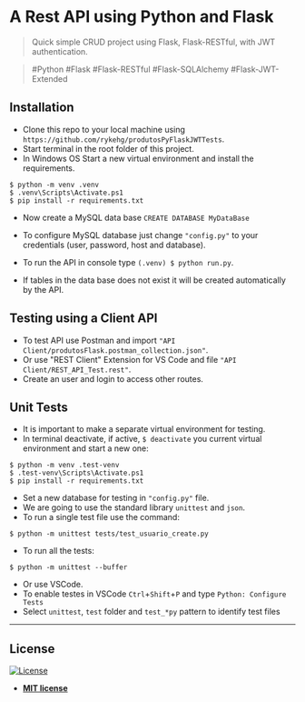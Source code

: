 # A Rest API using Python and Flask
> Quick simple CRUD project using Flask, Flask-RESTful, with JWT authentication.

> #Python #Flask #Flask-RESTful #Flask-SQLAlchemy #Flask-JWT-Extended

## Installation
- Clone this repo to your local machine using `https://github.com/rykehg/produtosPyFlaskJWTTests`.
- Start terminal in the root folder of this project.
- In Windows OS Start a new virtual environment and install the requirements.
```shell
$ python -m venv .venv
$ .venv\Scripts\Activate.ps1
$ pip install -r requirements.txt
```
- Now create a MySQL data base `CREATE DATABASE MyDataBase`
- To configure MySQL database just change `"config.py"` to your credentials (user, password, host and database).

- To run the API in console type `(.venv) $ python run.py`.
- If tables in the data base does not exist it will be created automatically by the API.

## Testing using a Client API
- To test API use Postman and import `"API Client/produtosFlask.postman_collection.json"`.
- Or use "REST Client" Extension for VS Code and file `"API Client/REST_API_Test.rest"`.
- Create an user and login to access other routes.

## Unit Tests
- It is important to make a separate virtual environment for testing.
- In terminal deactivate, if active, `$ deactivate` you current virtual environment and start a new one:
```shell
$ python -m venv .test-venv
$ .test-venv\Scripts\Activate.ps1
$ pip install -r requirements.txt
```

- Set a new database for testing in `"config.py"` file.
- We are going to use the standard library `unittest` and `json`.
- To run a single test file use the command:
```shell
$ python -m unittest tests/test_usuario_create.py
```

- To run all the tests:
```shell
$ python -m unittest --buffer
```

- Or use VSCode.
- To enable testes in VSCode `Ctrl`+`Shift`+`P` and type `Python: Configure Tests`
- Select `unittest`, `test` folder and `test_*py` pattern to identify test files

---

## License

[![License](http://img.shields.io/:license-mit-blue.svg?style=flat-square)](http://badges.mit-license.org)

- **[MIT license](http://opensource.org/licenses/mit-license.php)**

